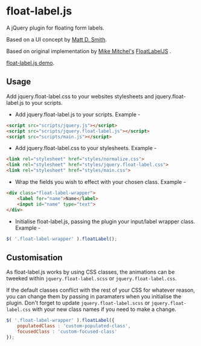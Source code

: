 float-label.js
=============

A jQuery plugin for floating form labels.

Based on a UI concept by [Matt D. Smith](https://twitter.com/mds).

Based on original implementation by [Mike Mitchel's](http://labs.mikemitchell.co.uk/FloatLabelJS/) [FloatLabelJS](https://github.com/m10l/FloatLabel.js) .

[float-label.js demo](http://halisson.me/float-label.js).

Usage
-----

Add jquery.float-label.css to your websites stylesheets and jquery.float-label.js to your scripts.

* Add jquery.float-label.js to your scripts. Example -

```html
<script src="scripts/jquery.js"></script>
<script src="scripts/jquery.float-label.js"></script>
<script src="scripts/main.js"></script>
```


* Add jquery.float-label.css to your stylesheets. Example -

```html
<link rel="stylesheet" href="styles/normalize.css">
<link rel="stylesheet" href="styles/jquery.float-label.css">
<link rel="stylesheet" href="styles/main.css">
```

* Wrap the fields you wish to effect with your chosen class. Example -

```html
<div class="float-label-wrapper">
    <label for="name">Name</label>
    <input id="name" type="text">
</div>
```

* Initialise float-label.js, passing the plugin your input/label wrapper class. Example -

```js
$( '.float-label-wrapper' ).floatLabel();
```

Customisation
-------------

As float-label.js works by using CSS classes, the animations can be tweeked within `jquery.float-label.scss` or `jquery.float-label.css`.

If the default classes conflict with the rest of your CSS for whatever reason, you can change them by passing in paramaters when you initialise the plugin. Don't forget to update `jquery.float-label.scss` or `jquery.float-label.css` with your new class names if you need to make a change.

```js
$( '.float-label-wrapper' ).floatLabel({
    populatedClass : 'custom-populated-class',
	focusedClass : 'custom-focused-class'
});
```
